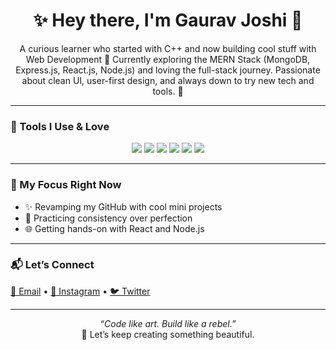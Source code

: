 <h1 align="center">✨ Hey there, I'm Gaurav Joshi 👋</h1>
<p align="center">A curious learner who started with C++ and now building cool stuff with Web Development 🚀  
Currently exploring the MERN Stack (MongoDB, Express.js, React.js, Node.js) and loving the full-stack journey.  
Passionate about clean UI, user-first design, and always down to try new tech and tools. 💫</p>

---

### 🧰 Tools I Use & Love
<div align="center">
  <img src="https://img.shields.io/badge/-JavaScript-F7DF1E?style=flat&logo=javascript&logoColor=000"/>
  <img src="https://img.shields.io/badge/-C++-00599C?style=flat&logo=c%2B%2B&logoColor=fff"/>
<img src="https://img.shields.io/badge/-Photoshop-31A8FF?style=flat&logo=adobe-photoshop&logoColor=white"/>
  <img src="https://img.shields.io/badge/-VS%20Code-007ACC?style=flat&logo=visual-studio-code&logoColor=fff"/>
  <img src="https://img.shields.io/badge/-Figma-F24E1E?style=flat&logo=figma&logoColor=fff"/>
  <img src="https://img.shields.io/badge/-Git-F05032?style=flat&logo=git&logoColor=fff"/>
</div>

---

### 🎯 My Focus Right Now
- ✨ Revamping my GitHub with cool mini projects
- 🔁 Practicing consistency over perfection
- 🌐 Getting hands-on with React and Node.js

---

### 📬 Let’s Connect
<p align="left">
  <a href="mailto:yessgaurav@gmail.com">📩 Email</a> • 
  <a href="https://instagram.com/gwrav_">📸 Instagram</a> • 
  <a href="https://twitter.com/gwrav_">🐦 Twitter</a>
</p>

---

<p align="center">
  <em>“Code like art. Build like a rebel.”</em><br/>
  🌌 Let’s keep creating something beautiful.
</p>
